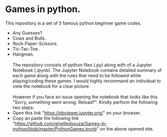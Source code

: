 # Games in python.
This repository is a set of 5 famous python beginner game codes.<br>
* Any Guesses? <br>
* Cows and Bulls.<br>
* Rock-Paper-Scissors.<br>
* Tic-Tac-Toe.<br>
* Hangman.<br><br>
The repository consists of python files (.py) along with of a Jupyter Notebook (.ipynb). The Jupyter Notebook contains detailed summary of each game along with the rules that need to be followed while playing/coding these games. I would highly recommand an individual to view the notebook for a clear picture.<br><br>
However if you face an issue opening the notebook that looks like this "Sorry, something went wrong. Reload?". Kindly perform the following two steps:<br>
* Open this link "https://nbviewer.jupyter.org/" on your browser.<br>
* Copy an paste the following link "https://github.com/ginelledsouza/Games-in-python/blob/master/PythonGames.ipynb" on the above opened site.
